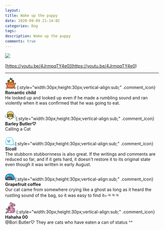 ```yaml
---
layout: 
title: Wake up the puppy
date: 2020-09-09 21:14:02
categories: Dog
tags: 
description: Wake up the puppy
comments: true
---
```


![](https://blog.kakaocdn.net/dn/N9eHG/btqIl9G8ROE/cMmVMw5BYT5xGrQKYH9el1/img.gif)

[https://youtu.be/4JrmpqTY4e0](<https://youtu.be/4JrmpqTY4e0>)

* * *

![comment](/assets/character/bird.png){:style="width:30px;height:30px;vertical-align:sub;" .comment_icon} **Romantic child**  
He looked up and looked up even if he made a rumbling sound and ran violently when it was confirmed that he was going to eat.   
  
![comment](/assets/character/bee.png){:style="width:30px;height:30px;vertical-align:sub;" .comment_icon} **Barley Butler♡**  
Calling a Cat   
  
![comment](/assets/character/ghost.png){:style="width:30px;height:30px;vertical-align:sub;" .comment_icon} **Sicoll**  
The stubborn stubbornness is also great. If the writings and comments are reduced so far, and if it gets hard, it doesn't restore it to its original state even though it was written in early August.   
  
![comment](/assets/character/turtle.png){:style="width:30px;height:30px;vertical-align:sub;" .comment_icon} **Grapefruit coffee**  
Our cat came from somewhere crying like a ghost as long as it heard the rustling sound of the bag, so it was easy to find it~ㅋㅋㅋ   
  
![comment](/assets/character/bunny.png){:style="width:30px;height:30px;vertical-align:sub;" .comment_icon} **Hahaha 00**  
@Bori Butler♡ They are cats who have eaten a can of status ^^  
  

